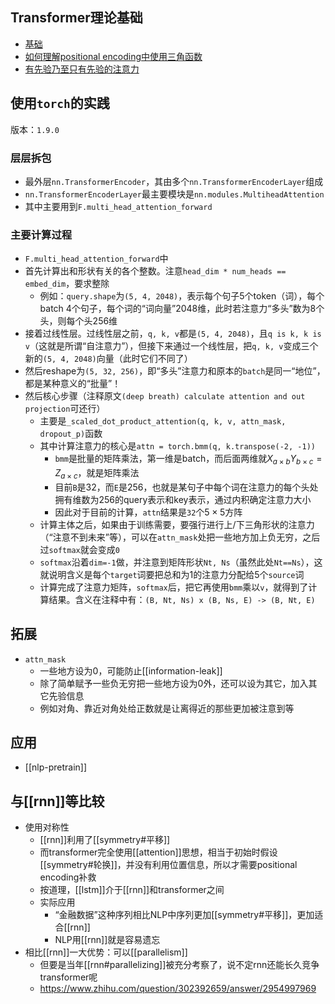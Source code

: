 ## Transformer理论基础
- [基础](https://blog.csdn.net/Tink1995/article/details/105080033)
- [如何理解positional encoding中使用三角函数](https://www.zhihu.com/question/347678607)
- [有先验乃至只有先验的注意力](https://zhuanlan.zhihu.com/p/459231092)
## 使用`torch`的实践
版本：`1.9.0`
### 层层拆包
- 最外层`nn.TransformerEncoder`，其由多个`nn.TransformerEncoderLayer`组成
- `nn.TransformerEncoderLayer`最主要模块是`nn.modules.MultiheadAttention`
- 其中主要用到`F.multi_head_attention_forward`
### 主要计算过程
- `F.multi_head_attention_forward`中
- 首先计算出和形状有关的各个整数。注意`head_dim * num_heads == embed_dim`，要求整除
  - 例如：`query.shape`为`(5, 4, 2048)`，表示每个句子5个token（词），每个batch 4个句子，每个词的“词向量”2048维，此时若注意力“多头”数为8个头，则每个头256维
- 接着过线性层。过线性层之前，`q, k, v`都是`(5, 4, 2048)`，且`q is k, k is v`（这就是所谓“自注意力”），但接下来通过一个线性层，把`q, k, v`变成三个新的`(5, 4, 2048)`向量（此时它们不同了）
- 然后reshape为`(5, 32, 256)`，即“多头”注意力和原本的`batch`是同一“地位”，都是某种意义的“批量”！
- 然后核心步骤（注释原文`(deep breath) calculate attention and out projection`可还行）
  - 主要是`_scaled_dot_product_attention(q, k, v, attn_mask, dropout_p)`函数
  - 其中计算注意力的核心是`attn = torch.bmm(q, k.transpose(-2, -1))`
    - `bmm`是批量的矩阵乘法，第一维是batch，而后面两维就$X_{a\times b}Y_{b\times c} = Z_{a\times c}$，就是矩阵乘法
    - 目前`B`是32，而`E`是256，也就是某句子中每个词在注意力的每个头处拥有维数为256的query表示和key表示，通过内积确定注意力大小
    - 因此对于目前的计算，`attn`结果是`32`个$5\times 5$方阵
  - 计算主体之后，如果由于训练需要，要强行进行上/下三角形状的注意力（“注意不到未来”等），可以在`attn_mask`处把一些地方加上负无穷，之后过`softmax`就会变成`0`
  - `softmax`沿着`dim=-1`做，并注意到矩阵形状`Nt, Ns`（虽然此处`Nt==Ns`），这就说明含义是每个`target`词要把总和为1的注意力分配给5个`source`词
  - 计算完成了注意力矩阵，`softmax`后，把它再使用`bmm`乘以`v`，就得到了计算结果。含义在注释中有：`(B, Nt, Ns) x (B, Ns, E) -> (B, Nt, E)`
## 拓展
- `attn_mask`
  - 一些地方设为0，可能防止[[information-leak]]
  - 除了简单赋予一些负无穷把一些地方设为0外，还可以设为其它，加入其它先验信息
  - 例如对角、靠近对角处给正数就是让离得近的那些更加被注意到等
## 应用
- [[nlp-pretrain]]
## 与[[rnn]]等比较
- 使用对称性
  - [[rnn]]利用了[[symmetry#平移]]
  - 而transformer完全使用[[attention]]思想，相当于初始时假设[[symmetry#轮换]]，并没有利用位置信息，所以才需要positional encoding补救
  - 按道理，[[lstm]]介于[[rnn]]和transformer之间
  - 实际应用
    - “金融数据”这种序列相比NLP中序列更加[[symmetry#平移]]，更加适合[[rnn]]
    - NLP用[[rnn]]就是容易遗忘
- 相比[[rnn]]一大优势：可以[[parallelism]]
  - 但要是当年[[rnn#parallelizing]]被充分考察了，说不定rnn还能长久竞争transformer呢
  - https://www.zhihu.com/question/302392659/answer/2954997969